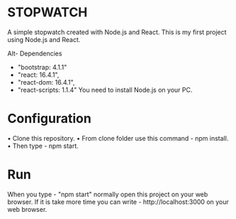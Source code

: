 # STOPWATCH
A simple stopwatch created with Node.js and React. This is my first project using Node.js and React.

Alt- Dependencies

* "bootstrap: 4.1.1"
* "react: 16.4.1",
* "react-dom: 16.4.1",
* "react-scripts: 1.1.4"
You need to install Node.js on your PC.

# Configuration
• Clone this repository.
• From clone folder use this command - npm install.
• Then type - npm start.

# Run
When you type - "npm start" normally open this project on your web browser. If it is take more time you can write - http://localhost:3000 on your web browser.
